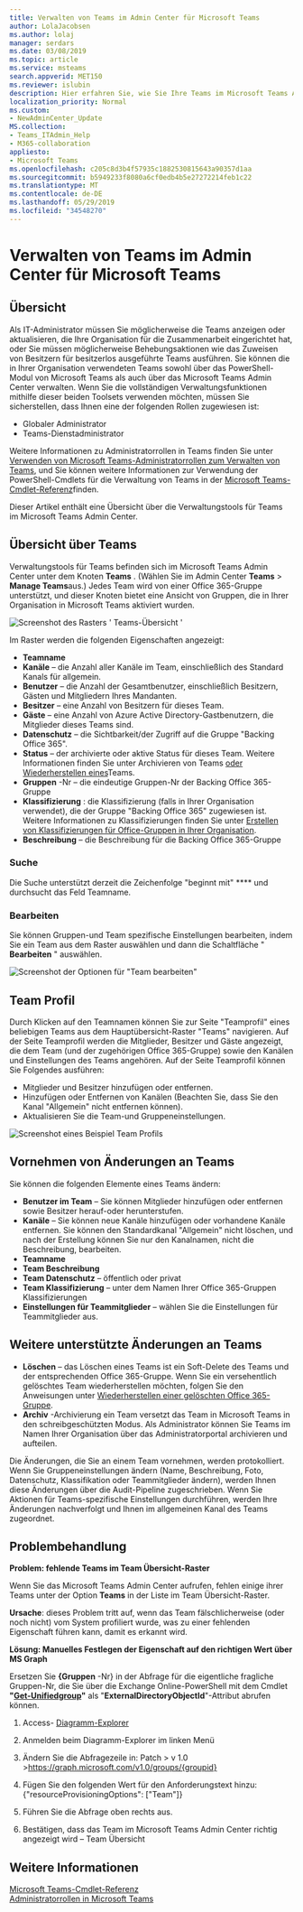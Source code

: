 ```yaml
---
title: Verwalten von Teams im Admin Center für Microsoft Teams
author: LolaJacobsen
ms.author: lolaj
manager: serdars
ms.date: 03/08/2019
ms.topic: article
ms.service: msteams
search.appverid: MET150
ms.reviewer: islubin
description: Hier erfahren Sie, wie Sie Ihre Teams im Microsoft Teams Admin Center anzeigen oder aktualisieren.
localization_priority: Normal
ms.custom:
- NewAdminCenter_Update
MS.collection:
- Teams_ITAdmin_Help
- M365-collaboration
appliesto:
- Microsoft Teams
ms.openlocfilehash: c205c8d3b4f57935c1882530815643a90357d1aa
ms.sourcegitcommit: b5949233f8080a6cf0edb4b5e27272214feb1c22
ms.translationtype: MT
ms.contentlocale: de-DE
ms.lasthandoff: 05/29/2019
ms.locfileid: "34548270"
---
```

<a name="manage-teams-in-the-microsoft-teams-admin-center"></a>Verwalten von Teams im Admin Center für Microsoft Teams
==========================================


## <a name="overview"></a>Übersicht

Als IT-Administrator müssen Sie möglicherweise die Teams anzeigen oder aktualisieren, die Ihre Organisation für die Zusammenarbeit eingerichtet hat, oder Sie müssen möglicherweise Behebungsaktionen wie das Zuweisen von Besitzern für besitzerlos ausgeführte Teams ausführen. Sie können die in Ihrer Organisation verwendeten Teams sowohl über das PowerShell-Modul von Microsoft Teams als auch über das Microsoft Teams Admin Center verwalten. Wenn Sie die vollständigen Verwaltungsfunktionen mithilfe dieser beiden Toolsets verwenden möchten, müssen Sie sicherstellen, dass Ihnen eine der folgenden Rollen zugewiesen ist:

- Globaler Administrator
- Teams-Dienstadministrator

Weitere Informationen zu Administratorrollen in Teams finden Sie unter [Verwenden von Microsoft Teams-Administratorrollen zum Verwalten von Teams](using-admin-roles.md), und Sie können weitere Informationen zur Verwendung der PowerShell-Cmdlets für die Verwaltung von Teams in der [Microsoft Teams-Cmdlet-Referenz](https://docs.microsoft.com/powershell/teams/?view=teams-ps)finden.  

Dieser Artikel enthält eine Übersicht über die Verwaltungstools für Teams im Microsoft Teams Admin Center.

## <a name="teams-overview-grid"></a>Übersicht über Teams

Verwaltungstools für Teams befinden sich im Microsoft Teams Admin Center unter dem Knoten **Teams** . (Wählen Sie im Admin Center **Teams** > **Manage Teams**aus.) Jedes Team wird von einer Office 365-Gruppe unterstützt, und dieser Knoten bietet eine Ansicht von Gruppen, die in Ihrer Organisation in Microsoft Teams aktiviert wurden.

![Screenshot des Rasters ' Teams-Übersicht '](media/manage-teams-in-modern-portal-image1.png)  

Im Raster werden die folgenden Eigenschaften angezeigt:

- **Teamname**
- **Kanäle** – die Anzahl aller Kanäle im Team, einschließlich des Standard Kanals für allgemein.
- **Benutzer** – die Anzahl der Gesamtbenutzer, einschließlich Besitzern, Gästen und Mitgliedern Ihres Mandanten.
- **Besitzer** – eine Anzahl von Besitzern für dieses Team.
- **Gäste** – eine Anzahl von Azure Active Directory-Gastbenutzern, die Mitglieder dieses Teams sind.
- **Datenschutz** – die Sichtbarkeit/der Zugriff auf die Gruppe "Backing Office 365".
- **Status** – der archivierte oder aktive Status für dieses Team.  Weitere Informationen finden Sie unter Archivieren von Teams [oder Wiederherstellen eines](https://support.office.com/article/archive-or-restore-a-team-dc161cfd-b328-440f-974b-5da5bd98b5a7)Teams.
- **Gruppen** -Nr – die eindeutige Gruppen-Nr der Backing Office 365-Gruppe
- **Klassifizierung** : die Klassifizierung (falls in Ihrer Organisation verwendet), die der Gruppe "Backing Office 365" zugewiesen ist.  Weitere Informationen zu Klassifizierungen finden Sie unter [Erstellen von Klassifizierungen für Office-Gruppen in Ihrer Organisation](https://docs.microsoft.com/office365/enterprise/powershell/manage-office-365-groups-with-powershell#create-classifications-for-office-groups-in-your-organization).
- **Beschreibung** – die Beschreibung für die Backing Office 365-Gruppe

### <a name="search"></a>Suche

Die Suche unterstützt derzeit die Zeichenfolge "beginnt mit" **** und durchsucht das Feld Teamname.

### <a name="edit"></a>Bearbeiten

Sie können Gruppen-und Team spezifische Einstellungen bearbeiten, indem Sie ein Team aus dem Raster auswählen und dann die Schaltfläche " **Bearbeiten** " auswählen.

![Screenshot der Optionen für "Team bearbeiten"](media/manage-teams-in-modern-portal-image2.png)

## <a name="team-profile"></a>Team Profil

Durch Klicken auf den Teamnamen können Sie zur Seite "Teamprofil" eines beliebigen Teams aus dem Hauptübersicht-Raster "Teams" navigieren. Auf der Seite Teamprofil werden die Mitglieder, Besitzer und Gäste angezeigt, die dem Team (und der zugehörigen Office 365-Gruppe) sowie den Kanälen und Einstellungen des Teams angehören. Auf der Seite Teamprofil können Sie Folgendes ausführen:

- Mitglieder und Besitzer hinzufügen oder entfernen.
- Hinzufügen oder Entfernen von Kanälen (Beachten Sie, dass Sie den Kanal "Allgemein" nicht entfernen können).
- Aktualisieren Sie die Team-und Gruppeneinstellungen.
 
![Screenshot eines Beispiel Team Profils](media/manage-teams-in-modern-portal-image3.png)

## <a name="making-changes-to-teams"></a>Vornehmen von Änderungen an Teams

Sie können die folgenden Elemente eines Teams ändern:
- **Benutzer im Team** – Sie können Mitglieder hinzufügen oder entfernen sowie Besitzer herauf-oder herunterstufen.
- **Kanäle** – Sie können neue Kanäle hinzufügen oder vorhandene Kanäle entfernen.  Sie können den Standardkanal "Allgemein" nicht löschen, und nach der Erstellung können Sie nur den Kanalnamen, nicht die Beschreibung, bearbeiten.
- **Teamname**
- **Team Beschreibung**
- **Team Datenschutz** – öffentlich oder privat
- **Team Klassifizierung** – unter dem Namen Ihrer Office 365-Gruppen Klassifizierungen
- **Einstellungen für Teammitglieder** – wählen Sie die Einstellungen für Teammitglieder aus.

## <a name="other-supported-changes-to-teams"></a>Weitere unterstützte Änderungen an Teams

- **Löschen** – das Löschen eines Teams ist ein Soft-Delete des Teams und der entsprechenden Office 365-Gruppe.  Wenn Sie ein versehentlich gelöschtes Team wiederherstellen möchten, folgen Sie den Anweisungen unter [Wiederherstellen einer gelöschten Office 365-Gruppe](https://docs.microsoft.com/office365/admin/create-groups/restore-deleted-group?view=o365-worldwide).
- **Archiv** -Archivierung ein Team versetzt das Team in Microsoft Teams in den schreibgeschützten Modus.  Als Administrator können Sie Teams im Namen Ihrer Organisation über das Administratorportal archivieren und aufteilen.


Die Änderungen, die Sie an einem Team vornehmen, werden protokolliert. Wenn Sie Gruppeneinstellungen ändern (Name, Beschreibung, Foto, Datenschutz, Klassifikation oder Teammitglieder ändern), werden Ihnen diese Änderungen über die Audit-Pipeline zugeschrieben. Wenn Sie Aktionen für Teams-spezifische Einstellungen durchführen, werden Ihre Änderungen nachverfolgt und Ihnen im allgemeinen Kanal des Teams zugeordnet.

## <a name="troubleshooting"></a>Problembehandlung

**Problem: fehlende Teams im Team Übersicht-Raster**

Wenn Sie das Microsoft Teams Admin Center aufrufen, fehlen einige ihrer Teams unter der Option **Teams** in der Liste im Team Übersicht-Raster.

**Ursache**: dieses Problem tritt auf, wenn das Team fälschlicherweise (oder noch nicht) vom System profiliert wurde, was zu einer fehlenden Eigenschaft führen kann, damit es erkannt wird.

**Lösung: Manuelles Festlegen der Eigenschaft auf den richtigen Wert über MS Graph**

Ersetzen Sie **{Gruppen** -Nr} in der Abfrage für die eigentliche fragliche Gruppen-Nr, die Sie über die Exchange Online-PowerShell mit dem Cmdlet **"[Get-Unifiedgroup](https://docs.microsoft.com/powershell/module/exchange/users-and-groups/get-unifiedgroup?view=exchange-ps)"** als "**ExternalDirectoryObjectId**"-Attribut abrufen können.

1. Access- [Diagramm-Explorer](https://developer.microsoft.com/en-us/graph/graph-explorer)

2. Anmelden beim Diagramm-Explorer im linken Menü

3. Ändern Sie die Abfragezeile in: Patch > v 1.0 >https://graph.microsoft.com/v1.0/groups/{groupid}

4. Fügen Sie den folgenden Wert für den Anforderungstext hinzu: {"resourceProvisioningOptions": ["Team"]}

5. Führen Sie die Abfrage oben rechts aus.

6. Bestätigen, dass das Team im Microsoft Teams Admin Center richtig angezeigt wird – Team Übersicht


## <a name="learn-more"></a>Weitere Informationen

[Microsoft Teams-Cmdlet-Referenz](https://docs.microsoft.com/powershell/teams/?view=teams-ps)  
[Administratorrollen in Microsoft Teams](using-admin-roles.md)
<!--
[Plan for Teams Lifecycle Management](plan-for-teams-lifecycle-management.md)
-->

